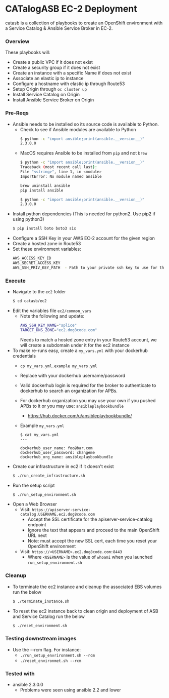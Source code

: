 # CATalogASB EC-2 Deployment

catasb is a collection of playbooks to create an OpenShift environment with a Service Catalog & Ansible Service Broker in EC-2.

### Overview
These playbooks will:
  * Create a public VPC if it does not exist
  * Create a security group if it does not exist
  * Create an instance with a specific Name if does not exist
  * Associate an elastic ip to instance
  * Configure a hostname with elastic ip through Route53
  * Setup Origin through `oc cluster up`
  * Install Service Catalog on Origin
  * Install Ansible Service Broker on Origin

### Pre-Reqs
  * Ansible needs to be installed so its source code is available to Python.
    * Check to see if Ansible modules are available to Python
      ```bash
      $ python -c "import ansible;print(ansible.__version__)"
      2.3.0.0
      ```
    * MacOS requires Ansible to be installed from `pip` and not `brew`
      ```bash
      $ python -c "import ansible;print(ansible.__version__)"
      Traceback (most recent call last):
      File "<string>", line 1, in <module>
      ImportError: No module named ansible

      brew uninstall ansible
      pip install ansible

      $ python -c "import ansible;print(ansible.__version__)"
      2.3.0.0
      ```
  * Install python dependencies (This is needed for python2. Use pip2 if using python3)
    ```bash
    $ pip install boto boto3 six
    ```
  * Configure a SSH Key in your AWS EC-2 account for the given region
  * Create a hosted zone in Route53
  * Set these environment variables:
    ```bash
    AWS_ACCESS_KEY_ID
    AWS_SECRET_ACCESS_KEY
    AWS_SSH_PRIV_KEY_PATH  - Path to your private ssh key to use for the ec2 instances
    ```

### Execute
  * Navigate to the `ec2` folder
    ```bash
    $ cd catasb/ec2
    ```
  * Edit the variables file `ec2/common_vars`
    * Note the following and update:
      ```bash
      AWS_SSH_KEY_NAME="splice"
      TARGET_DNS_ZONE="ec2.dog8code.com"
      ```
      Needs to match a hosted zone entry in your Route53 account, we will create a subdomain under it for the ec2 instance
  * To make re-runs easy, create a `my_vars.yml` with your dockerhub credentials
    * `cp my_vars.yml.example my_vars.yml`
    * Replace with your dockerhub username/password
     * Valid dockerhub login is required for the broker to authenticate to dockerhub to search an organization for APBs.
    * For dockerhub organization you may use your own if you pushed APBs to it or you may use: `ansibleplaybookbundle`
       * https://hub.docker.com/u/ansibleplaybookbundle/
    * Example `my_vars.yml`

          $ cat my_vars.yml
          ---

          dockerhub_user_name: foo@bar.com
          dockerhub_user_password: changeme
          dockerhub_org_name: ansibleplaybookbundle
  * Create our infrastructure in ec2 if it doesn't exist
    ```bash
    $ ./run_create_infrastructure.sh
    ```
  * Run the setup script
    ```bash
    $ ./run_setup_environment.sh
    ```
  * Open a Web Browser
    * Visit: `https://apiserver-service-catalog.USERNAME.ec2.dog8code.com`
      * Accept the SSL certificate for the apiserver-service-catalog endpoint
      * Ignore the text that appears and proceed to the main OpenShift URL next
      * Note: must accept the new SSL cert, each time you reset your OpenShift environment
    * Visit: `https://<USERNAME>.ec2.dog8code.com:8443`
      * Where `<USERNAME>` is the value of `whoami` when you launched `run_setup_environment.sh`

### Cleanup

* To terminate the ec2 instance and cleanup the associated EBS volumes run the below
  ```bash
  $ ./terminate_instance.sh
  ```

* To reset the ec2 instance back to clean origin and deployment of ASB and Service Catalog run the below
  ```bash
  $ ./reset_environment.sh
  ```

### Testing downstream images
  * Use the --rcm flag. For instance:
    * `./run_setup_envrironment.sh --rcm`
    * `./reset_environmet.sh --rcm`

### Tested with
  * ansible 2.3.0.0
    * Problems were seen using ansible 2.2 and lower
